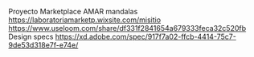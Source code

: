
Proyecto Marketplace AMAR mandalas
https://laboratoriamarketp.wixsite.com/misitio
https://www.useloom.com/share/df331f2841654a679333feca32c520fb
Design specs https://xd.adobe.com/spec/917f7a02-ffcb-4414-75c7-9de53d318e7f-e74e/


